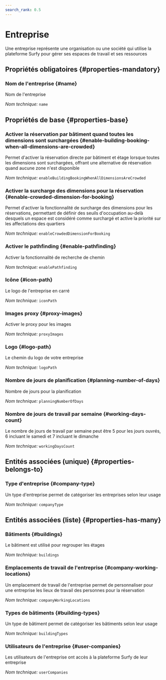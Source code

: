 ```yaml
---
search_rank: 0.5
---    
```

# Entreprise
<!--- THIS FILE IS GENERATED PLEASE DO NOT EDIT IT DIRECTLY --->

Une entreprise représente une organisation ou une société qui utilise la plateforme Surfy pour gérer ses espaces de travail et ses ressources

<OH code="company"/>




## Propriétés obligatoires {#properties-mandatory}
    
### Nom de l'entreprise {#name}

Nom de l'entreprise

*Nom technique:* ```name```
<PH code="company:name"/>

    


## Propriétés de base {#properties-base}
    
### Activer la réservation par bâtiment quand toutes les dimensions sont surchargées {#enable-building-booking-when-all-dimensions-are-crowded}

Permet d'activer la réservation directe par bâtiment et étage lorsque toutes les dimensions sont surchargées, offrant une alternative de réservation quand aucune zone n'est disponible

*Nom technique:* ```enableBuildingBookingWhenAllDimensionsAreCrowded```
<PH code="company:enableBuildingBookingWhenAllDimensionsAreCrowded"/>

### Activer la surcharge des dimensions pour la réservation {#enable-crowded-dimension-for-booking}

Permet d'activer la fonctionnalité de surcharge des dimensions pour les réservations, permettant de définir des seuils d'occupation au-delà desquels un espace est considéré comme surchargé et active la priorité sur les affectations des quartiers

*Nom technique:* ```enableCrowdedDimensionForBooking```
<PH code="company:enableCrowdedDimensionForBooking"/>

### Activer le pathfinding {#enable-pathfinding}

Activer la fonctionnalité de recherche de chemin

*Nom technique:* ```enablePathfinding```
<PH code="company:enablePathfinding"/>

### Icône {#icon-path}

Le logo de l'entreprise en carré

*Nom technique:* ```iconPath```
<PH code="company:iconPath"/>

### Images proxy {#proxy-images}

Activer le proxy pour les images

*Nom technique:* ```proxyImages```
<PH code="company:proxyImages"/>

### Logo {#logo-path}

Le chemin du logo de votre entreprise

*Nom technique:* ```logoPath```
<PH code="company:logoPath"/>

### Nombre de jours de planification {#planning-number-of-days}

Nombre de jours pour la planification

*Nom technique:* ```planningNumberOfDays```
<PH code="company:planningNumberOfDays"/>

### Nombre de jours de travail par semaine {#working-days-count}

Le nombre de jours de travail par semaine peut être 5 pour les jours ouvrés, 6 incluant le samedi et 7 incluant le dimanche

*Nom technique:* ```workingDaysCount```
<PH code="company:workingDaysCount"/>

    

## Entités associées (unique) {#properties-belongs-to}

### Type d'entreprise {#company-type}

Un type d'entreprise permet de catégoriser les entreprises selon leur usage

*Nom technique:* ```companyType```
<PH code="company:companyType"/>


## Entités associées (liste) {#properties-has-many}

### Bâtiments {#buildings}

Le bâtiment est utilisé pour regrouper les étages

*Nom technique:* ```buildings```
<PH code="company:buildings"/>

### Emplacements de travail de l'entreprise {#company-working-locations}

Un emplacement de travail de l'entreprise permet de personnaliser pour une entreprise les lieux de travail des personnes pour la réservation

*Nom technique:* ```companyWorkingLocations```
<PH code="company:companyWorkingLocations"/>

### Types de bâtiments {#building-types}

Un type de bâtiment permet de catégoriser les bâtiments selon leur usage

*Nom technique:* ```buildingTypes```
<PH code="company:buildingTypes"/>

### Utilisateurs de l'entreprise {#user-companies}

Les utilisateurs de l'entreprise ont accès à la plateforme Surfy de leur entreprise

*Nom technique:* ```userCompanies```
<PH code="company:userCompanies"/>




